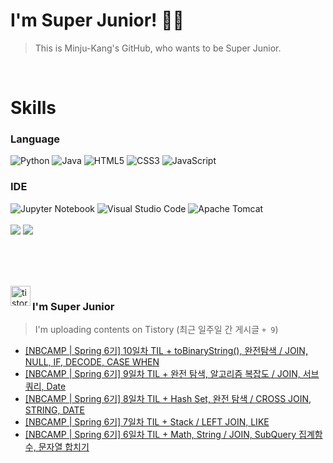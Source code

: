 
# I'm Super Junior! 🐱‍🏍
  > This is Minju-Kang's GitHub, who wants to be Super Junior.

<br>

<h1>Skills</h1>
<h3>Language</h3>
<div sytle="display:inline;">
<img alt="Python" src="https://img.shields.io/badge/Python-3776AB?style=flat-square&logo=Python&logoColor=white"/>
<img alt="Java" src="https://img.shields.io/badge/JAVA-007396?style=flat-square&logo=Java&logoColor=white"/>
<img alt="HTML5" src="https://img.shields.io/badge/HTML5-E34F26?style=flat-square&logo=HTML5&logoColor=white"/>
<img alt="CSS3" src="https://img.shields.io/badge/CSS3-1572B6?style=flat-square&logo=CSS3&logoColor=white"/>
<img alt="JavaScript" src="https://img.shields.io/badge/JavaScript-F7DF1E?style=flat-square&logo=JavaScript&logoColor=black"/>
</div>
<h3>IDE</h3>
<div sytle="display:inline;">
<img alt="Jupyter Notebook" src="https://img.shields.io/badge/Jupyter-F37626?style=flat-square&logo=Jupyter&logoColor=white"/>
<img alt="Visual Studio Code" src="https://img.shields.io/badge/Visual Studio Code-007ACC?style=flat-square&logo=Visual Studio Code&logoColor=white"/>
<img alt="Apache Tomcat" src="https://img.shields.io/badge/Apache Tomcat-F8DC75?style=flat-square&logo=Apache Tomcat&logoColor=black"/>
</div>
<br>

<img src="https://github-readme-stats.vercel.app/api/top-langs/?username=minjukang727" >
<img src="https://github-readme-stats.vercel.app/api?username=MinjuKang727&show_icons=true&theme=radical">

<br><br>


<br>

<img src="https://github.com/MinjuKang727/MinjuKang727/assets/108849480/0ac49170-7c8c-4c99-b0e5-86c414fc591c" alt="tistory-icon_IamSuperJunior" width="32px" align="left">

###  I'm Super Junior
  > I'm uploading contents on Tistory  (최근 일주일 간 게시글 `+ 9`)  

- <a href="https://ajtwltsk.tistory.com/266"> [NBCAMP | Spring 6기] 10일차 TIL + toBinaryString(), 완전탐색 / JOIN, NULL, IF, DECODE, CASE WHEN </a><br>  
- <a href="https://ajtwltsk.tistory.com/265"> [NBCAMP | Spring 6기] 9일차 TIL + 완전 탐색, 알고리즘 복잡도 / JOIN, 서브쿼리, Date </a><br>  
- <a href="https://ajtwltsk.tistory.com/264"> [NBCAMP | Spring 6기] 8일차 TIL + Hash Set, 완전 탐색 / CROSS JOIN, STRING, DATE </a><br>  
- <a href="https://ajtwltsk.tistory.com/263"> [NBCAMP | Spring 6기] 7일차 TIL + Stack / LEFT JOIN, LIKE </a><br>  
- <a href="https://ajtwltsk.tistory.com/262"> [NBCAMP | Spring 6기] 6일차 TIL + Math, String / JOIN, SubQuery 집계함수, 문자열 합치기 </a><br>  

